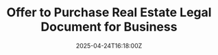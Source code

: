 ---
title: Offer to Purchase Real Estate Legal Document for Business
linkTitle: Offer to Purchase Real Estate Legal Document for Business
date: '2025-04-24T16:18:00Z'
weight: 1
description: No content
draft: false
ref: offer-to-purchase-real-estate-legal-document-for-business
---